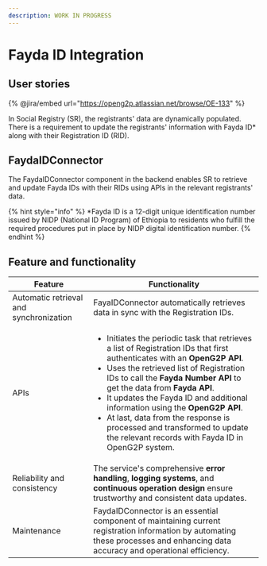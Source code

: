 ```yaml
---
description: WORK IN PROGRESS
---
```


# Fayda ID Integration

## User stories

{% @jira/embed url="https://openg2p.atlassian.net/browse/OE-133" %}

In Social Registry (SR), the registrants' data are dynamically populated. There is a requirement to update the registrants' information with Fayda ID\* along with their Registration ID (RID).

## FaydaIDConnector

&#x20;The FaydaIDConnector component in the backend enables SR to retrieve and update Fayda IDs with their RIDs using APIs in the relevant registrants' data.

{% hint style="info" %}
\*Fayda ID is a 12-digit unique identification number issued by NIDP (National ID Program) of Ethiopia to residents who fulfill the required procedures put in place by NIDP digital identification number.
{% endhint %}

## Feature and functionality&#x20;

| Feature                                 | Functionality                                                                                                                                                                                                                                                                                                                                                                                                                                                                                                                                                |
| --------------------------------------- | ------------------------------------------------------------------------------------------------------------------------------------------------------------------------------------------------------------------------------------------------------------------------------------------------------------------------------------------------------------------------------------------------------------------------------------------------------------------------------------------------------------------------------------------------------------ |
| Automatic retrieval and synchronization | FayaIDConnector automatically retrieves data in sync with the Registration IDs.                                                                                                                                                                                                                                                                                                                                                                                                                                                                              |
| APIs                                    | <ul><li>Initiates the periodic task that retrieves a list of Registration IDs that first authenticates with an <strong>OpenG2P API</strong><em>.</em>  </li><li>Uses the retrieved list of Registration IDs to call the <strong>Fayda Number API</strong> to get the data from <strong>Fayda API</strong>.</li><li>It updates the Fayda ID and additional information using the <strong>OpenG2P API</strong>.</li><li>At last, data from the response is processed and transformed to update the relevant records with Fayda ID in OpenG2P system.</li></ul> |
| Reliability and consistency             | The service's comprehensive **error handling**, **logging systems**, and **continuous operation** **design** ensure trustworthy and consistent data updates.                                                                                                                                                                                                                                                                                                                                                                                                 |
| Maintenance                             | FaydaIDConnector is an essential component of maintaining current registration information  by automating these processes and enhancing data accuracy and operational efficiency.                                                                                                                                                                                                                                                                                                                                                                            |
